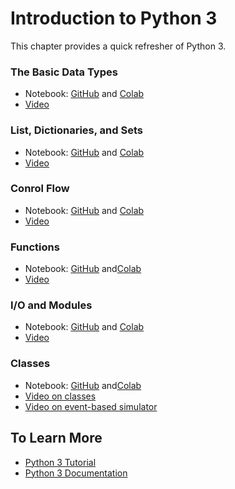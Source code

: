 # Introduction to Python 3

This chapter provides a quick refresher of Python 3.  

### The Basic Data Types

* Notebook: [GitHub](https://github.com/abstractions-in-python/abstractions-in-python.github.io/blob/master/notebooks/Introduction_to_Python_3_The_Basic_Data_Types_chapter.ipynb) and [Colab](https://drive.google.com/file/d/1uje7IVik2mXITy9N-L4TCEcAGDE-1-1A/view?usp=sharing) 
* [Video](https://drive.google.com/file/d/1nkSi_CYiwbz_4zJPTn4JZSNuIM4HHQAp/view?usp=sharing)

### List, Dictionaries, and Sets
  
* Notebook: [GitHub](https://github.com/abstractions-in-python/abstractions-in-python.github.io/blob/master/notebooks/Introduction_to_Python_3_Lists,_Dictionaries,_and_Sets_chapter.ipynb) and [Colab](https://drive.google.com/file/d/1nJqOAXdwGIQHMqmCDtzFIi1Ka-qramEW/view?usp=sharing) 
* [Video](https://drive.google.com/file/d/1npSxNEPkYVSVmYACJNTIyl-UvrdHKq4C/view?usp=drive_link)

### Conrol Flow
  
* Notebook: [GitHub](https://github.com/abstractions-in-python/abstractions-in-python.github.io/blob/master/notebooks/Introduction_to_Python_3_Control_Flow_chapter.ipynb) and [Colab](https://drive.google.com/file/d/14k-YXZ_wFk5DwXlRZ5gJQ6LvgKjlVEb7/view?usp=sharing) 
* [Video](https://drive.google.com/file/d/1nbBiHZKneN7M7IAqkuRWGPMEHhfkf53-/view?usp=drive_link)

### Functions
  
* Notebook: [GitHub](https://github.com/abstractions-in-python/abstractions-in-python.github.io/blob/master/notebooks/Introduction_to_Python_3_Functions_chapter.ipynb) and[Colab](https://drive.google.com/file/d/1S9nle4SUIz0LutF0tB5yuzMp2r9hCTH0/view?usp=sharing)
* [Video](https://drive.google.com/file/d/1nh7ZptMBCTSdBIei_Xyi649kiZvL-ENB/view?usp=drive_link)

### I/O and Modules

* Notebook: [GitHub](https://github.com/abstractions-in-python/abstractions-in-python.github.io/blob/master/notebooks/Introduction_to_Python_3_I_O_and_Modules_chapter.ipynb) and [Colab](https://drive.google.com/file/d/1CpOqyqrig_CBw0h7gpQGKPEGwjMQc415/view?usp=sharing)
* [Video](https://drive.google.com/file/d/1nniCJi3tfl9no1aWOinF08dp9lJlosda/view?usp=drive_link)

### Classes
  
* Notebook: [GitHub](https://github.com/abstractions-in-python/abstractions-in-python.github.io/blob/master/notebooks/Introduction_to_Python_3_Classes_chapter.ipynb) and[Colab](https://drive.google.com/file/d/1EzVU2hAqaQFvFF-PUOdKwfM6yhsUKvXM/view?usp=sharing)
* [Video on classes](https://drive.google.com/file/d/1naELxRO0_gqsmmwlJohrprgfZ-ufEsMj/view?usp=drive_link)
* [Video on event-based simulator](https://drive.google.com/file/d/1ngxVaaqkXg9z6CmXJARWpETIGov6LjGG/view?usp=drive_link)

## To Learn More

* [Python 3 Tutorial](https://docs.python.org/3/tutorial/index.html)
* [Python 3 Documentation](https://docs.python.org/3/)
